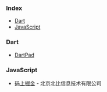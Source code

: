 ### Index

* [Dart](#dart)
* [JavaScript](#javascript)


### Dart

* [DartPad](https://dartpad.cn)


### JavaScript

* [码上掘金](https://code.juejin.cn) - 北京北比信息技术有限公司
